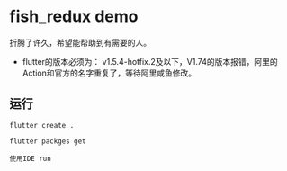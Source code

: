 # fish_redux demo

折腾了许久，希望能帮助到有需要的人。

+ flutter的版本必须为： v1.5.4-hotfix.2及以下，V1.74的版本报错，阿里的Action和官方的名字重复了，等待阿里咸鱼修改。



## 运行

```
flutter create .

flutter packges get

使用IDE run
```

